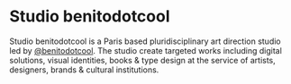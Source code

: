 # Studio benitodotcool

Studio benitodotcool is a Paris based pluridisciplinary art direction studio led by  [@benitodotcool](https://www.instagram.com/benitodotcool/). The studio create targeted works including digital solutions, visual identities, books & type design at the service of artists, designers, brands & cultural institutions.

<!--
**benitodotcool/benitodotcool** is a ✨ _special_ ✨ repository because its `README.md` (this file) appears on your GitHub profile.

Here are some ideas to get you started:

- 🔭 I’m currently working on ...
- 🌱 I’m currently learning ...
- 👯 I’m looking to collaborate on ...
- 🤔 I’m looking for help with ...
- 💬 Ask me about ...
- 📫 How to reach me: ...
- 😄 Pronouns: ...
- ⚡ Fun fact: ...
-->
